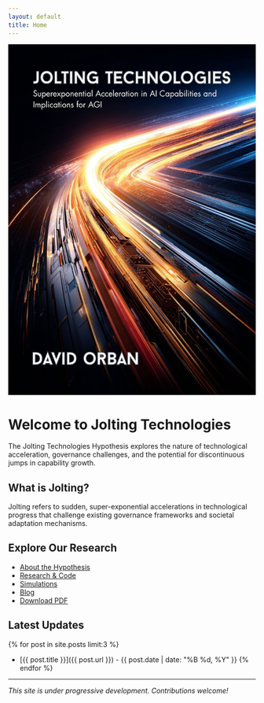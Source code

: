 ```yaml
---
layout: default
title: Home
---
```


![Jolting Technologies Cover](assets/images/jolting-technologies-david-orban-cover.jpg)

# Welcome to Jolting Technologies

The Jolting Technologies Hypothesis explores the nature of technological acceleration, governance challenges, and the potential for discontinuous jumps in capability growth.

## What is Jolting?

Jolting refers to sudden, super-exponential accelerations in technological progress that challenge existing governance frameworks and societal adaptation mechanisms.

## Explore Our Research

- [About the Hypothesis](about.md)
- [Research & Code](research.md)
- [Simulations](simulations.md)
- [Blog](blog.md)
- [Download PDF](jolting-technologies-david-orban.pdf)

## Latest Updates

{% for post in site.posts limit:3 %}
- [{{ post.title }}]({{ post.url }}) - {{ post.date | date: "%B %d, %Y" }}
{% endfor %}

---

*This site is under progressive development. Contributions welcome!*
